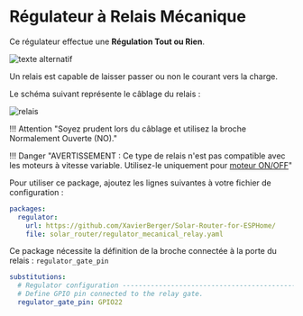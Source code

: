 # Régulateur à Relais Mécanique

Ce régulateur effectue une **Régulation Tout ou Rien**.

![texte alternatif](images/Regulation_on_off.png)

Un relais est capable de laisser passer ou non le courant vers la charge.

Le schéma suivant représente le câblage du relais :

![relais](images/mecanical_relay.drawio.png)

!!! Attention "Soyez prudent lors du câblage et utilisez la broche Normalement Ouverte (NO)."

!!! Danger "AVERTISSEMENT : Ce type de relais n'est pas compatible avec les moteurs à vitesse variable. Utilisez-le uniquement pour [moteur ON/OFF](engine_on_off.md)"

Pour utiliser ce package, ajoutez les lignes suivantes à votre fichier de configuration :

```yaml linenums="1"
packages:
  regulator:
    url: https://github.com/XavierBerger/Solar-Router-for-ESPHome/
    file: solar_router/regulator_mecanical_relay.yaml
```

Ce package nécessite la définition de la broche connectée à la porte du relais : `regulator_gate_pin`

```yaml linenums="1"
substitutions:
  # Regulator configuration ------------------------------------------------------
  # Define GPIO pin connected to the relay gate.
  regulator_gate_pin: GPIO22
```
